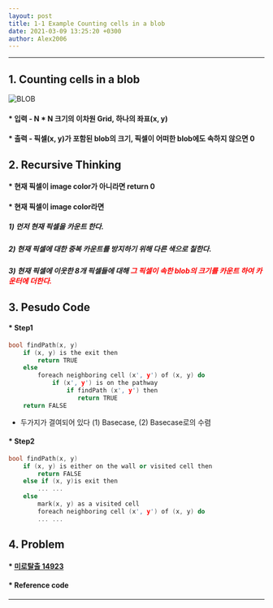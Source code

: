 ```yaml
---
layout: post
title: 1-1 Example Counting cells in a blob
date: 2021-03-09 13:25:20 +0300
author: Alex2006
---
```

  
  
------
## 1. Counting cells in a blob
![BLOB](./img/blob.jpg)
#### * 입력  - N * N 크기의 이차원 Grid, 하나의 좌표(x, y)
#### * 출력 - 픽셀(x, y)가 포함된 blob의 크기, 픽셀이 어떠한 blob에도 속하지 않으면 0


## 2. Recursive Thinking
#### * 현재 픽셀이 image color가 아니라면 return 0
#### * 현재 픽셀이 image color라면
#####     1) 먼저 현재 픽셀을 카운트 한다.
#####     2) 현재 픽셀에 대한 중복 카운트를 방지하기 위해 다른 색으로 칠한다.
#####     3) 현재 픽셀에 이웃한 8개 픽셀들에 대해 <span style="color:red">그 픽셀이 속한 blob의 크기를 카운트 하여 카운터에 더한다.</span>



## 3. Pesudo Code
#### * Step1

```cpp
bool findPath(x, y)
    if (x, y) is the exit then
        return TRUE
    else
        foreach neighboring cell (x', y') of (x, y) do
            if (x', y') is on the pathway
                if findPath (x', y') then
                   return TRUE
    return FALSE
```
 * 두가지가 결여되어 있다 (1)  Basecase, (2) Basecase로의 수렴

#### * Step2

```cpp
bool findPath(x, y)
    if (x, y) is either on the wall or visited cell then
        return FALSE
    else if (x, y)is exit then
        ... ...
    else
        mark(x, y) as a visited cell
        foreach neighboring cell (x', y') of (x, y) do
        ... ...
```

## 4. Problem
#### * [미로탈출 14923](https://www.acpcmicpc.net/problem/14923)

#### * Reference code

------